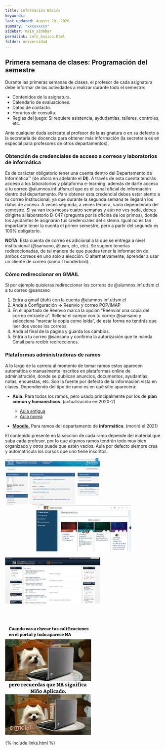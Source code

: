```yaml
---
title: Información Básica
keywords: 
last_updated: August 29, 2020
summary: "xxxxxxxxx"
sidebar: main_sidebar
permalink: info_basica.html
folder: universidad
---
```


## Primera semana de clases: Programación del semestre

Durante las primeras semanas de clases, el profesor de cada asignatura debe informar de las actividades a realizar durante todo el semestre:
* Contenidos de la asignatura.
* Calendario de evaluaciones.
* Datos de contacto.
* Horarios de consulta.
* Reglas del juego: Si requiere asistencia, aydudantías, talleres, controles, etc.

Ante cualquier duda acércate al profesor de la asignatura o en su defecto a la secretaria de docencia para obtener más información (la secretaria es en especial para profesores de otros departamentos).

### Obtención de credenciales de acceso a correos y laboratorios de informática

Es de carácter obligatorio tener una cuenta dentro del Departamento de Informática™ (de ahora en adelante el **DI**). A través de esta cuenta tendrás acceso a los laboratorios y plataforma e-learning, además de darte acceso a tu correo @alumnos.inf.utfsm.cl que es el canal oficial de información dentro del departamento.
Para obtener esta credencial debes estar atento a tu correo institucional, ya que durante la segunda semana te llegarán los datos de acceso. 
A veces segunda, a veces tercera, varía dependiendo del semestre. Si ya van ~~tres meses~~ cuatro semanas y aún no ves nada, debes dirigirte al laboratorio B-047 (pregunta por la oficina de los primos), donde los ayudantes te asignarán tus credenciales del sistema. Igual no es tan importante tener la cuenta el primer semestre, pero a partir del segundo es 100% obligatorio.

**NOTA**: Esta cuenta de correo es adicional a la que se entrega a nivel institucional (@sansano, @usm, etc, etc). Se sugiere tenerlas redireccionadas, de tal manera de que puedas tener la información de ambos correos en uno solo a elección. O alternativamente, aprender a usar un cliente de correo (como Thunderbird).

### Cómo redireccionar en GMAIL 
Si por ejemplo quisieras redireccionar los correos de @alumnos.inf.utfsm.cl a tu correo @sansano
1. Entra a gmail (duh) con la cuenta @alumnos.inf.utfsm.cl
2. Anda a Configuración -> Reenvío y correo POP/IMAP
3. En el apartado de Reenvío marca la opción “Reenviar una copia del correo entrante a”. Rellena el campo con tu correo @sansano y selecciona “marcar la copia como leída”, de esta forma no tendrás que leer dos veces los correos.
4. Anda al final de la página y guarda los cambios.
5. Entra a tu correo @sansano y confirma la autorización que te manda Gmail para recibir redirecciones.

### Plataformas administradoras de ramos
A lo largo de la carrera al momento de tomar ramos estos aparecen automática o manualmente inscritos en plataformas online de administración, donde se publican anuncios, documentos, ayudantías, notas, encuestas, etc. Son la fuente por defecto de la información vista en clases. Dependiendo del tipo de ramo es en qué sitio aparecerá:
* **Aula.** Para todos los ramos, pero usado principalmente por los de **plan común y humanísticos**. (actualización en 2020-2)
    * [Aula antigua][aula_antigua]
    * [Aula nueva][aula_nueva]

* [**Moodle.**][moodle_inf] Para ramos del departamento de **informática**. (morirá el 2021)

El contenido presente en la sección de cada ramo depende del material que suba cada profesor, por lo que algunos ramos tendrán todo muy bien organizado y otros puede que estén vacíos. Aula por defecto siempre crea y automatricula los cursos que uno tiene inscritos.


<div class="text-left">
    <img src="images/universidad/aula_antigua.png" alt="Aula antigua" width="307px" height="149">
    <img src="images/universidad/aula_nueva.png" alt="Aula nueva" width="307px" height="149" style="margin-left:20%;">
</div><br>

<div class="text-center">
    <img src="images/universidad/moodle_inf.png" alt="Moodle informática" width="307px" height="149">
</div>

<br><br>



<div class = "text-center">
    <img src="images/universidad/meme_NA.png" alt="Niño Aplicado"> 
</div>




[aula_antigua]: https://aula-antigua.usm.cl/
[aula_nueva]: https://aula.usm.cl/
[moodle_inf]: https://moodle.inf.utfsm.cl/


{% include links.html %}

